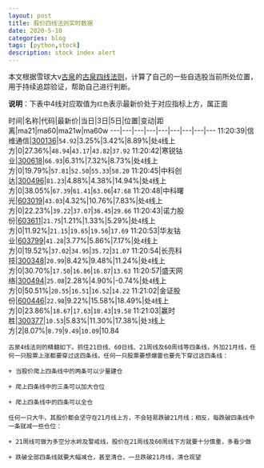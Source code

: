 ```yaml
---
layout: post
title: 股价四线法则实时数据
date: 2020-5-10
categories: blog
tags: [python,stock]
description: stock index alert
---
```



本文根据雪球大v[古泉](https://xueqiu.com/u/7148646888)的[古泉四线法则](https://xueqiu.com/7148646888/130498192)，计算了自己的一些自选股当前所处位置，用于持续追踪验证，帮助自己进行判断。

**说明**：下表中4线对应取值为`红色`表示最新价处于对应指标上方，属正面

时间|名称|代码|最新价|当日|3日|5日|位置|变动|距离|ma21|ma60|ma21w|ma60w
---|---|---|---|---|---|---|---|---
11:20:39|信维通信|[300136](https://xueqiu.com/S/SZ300136)|`54.92`|3.25%|3.42%|8.89%|处`4`线上方|0|27.36%|`48.94`|`43.17`|`43.82`|`37.92`
11:20:42|寒锐钴业|[300618](https://xueqiu.com/S/SZ300618)|`66.93`|6.31%|7.32%|8.73%|处`4`线上方|0|19.79%|`57.81`|`52.50`|`55.33`|`58.20`
11:20:45|中科创达|[300496](https://xueqiu.com/S/SZ300496)|`81.23`|4.88%|4.38%|14.94%|处`4`线上方|0|38.05%|`67.39`|`61.41`|`63.06`|`47.68`
11:20:48|中科曙光|[603019](https://xueqiu.com/S/SH603019)|`43.03`|4.32%|10.76%|7.83%|处`4`线上方|0|22.23%|`39.22`|`37.07`|`36.45`|`29.66`
11:20:43|诺力股份|[603611](https://xueqiu.com/S/SH603611)|`21.75`|1.21%|1.33%|5.29%|处`4`线上方|0|11.92%|`21.15`|`19.65`|`19.56`|`17.69`
11:20:53|华友钴业|[603799](https://xueqiu.com/S/SH603799)|`41.28`|3.77%|5.86%|7.17%|处`4`线上方|0|19.52%|`37.02`|`34.95`|`35.72`|`31.07`
11:20:54|长亮科技|[300348](https://xueqiu.com/S/SZ300348)|`20.99`|8.42%|9.48%|11.24%|处`4`线上方|0|30.70%|`17.50`|`16.86`|`16.87`|`13.63`
11:20:57|盛天网络|[300494](https://xueqiu.com/S/SZ300494)|`25.08`|2.28%|4.90%|-0.74%|处`4`线上方|0|50.51%|`20.55`|`16.51`|`16.52`|`14.22`
11:21:02|金证股份|[600446](https://xueqiu.com/S/SH600446)|`22.98`|9.22%|15.58%|18.49%|处`4`线上方|0|23.86%|`18.67`|`17.63`|`18.43`|`19.58`
11:21:03|赢时胜|[300377](https://xueqiu.com/S/SZ300377)|`10.53`|5.83%|11.30%|17.38%|处`3`线上方|2|8.07%|`8.79`|`9.49`|`10.09`|10.84

```
古泉4线法则的精髓如下。抓住21日线、60日线、21周线及60周线等四条线，外加21月线，任何一只股票上涨都要穿过这四条线，任何一只股票要想爆雷也要先下穿过这四条线：

+ 当股价爬上四条线中的两条可以少量建仓

+ 爬上四条线中的三条可以加大仓位

+ 爬上四条线中的四条可以全仓

任何一只大牛，其股价都会坚守在21月线上方，不会轻易跌破21月线；相反，每跌破四条线中一条就减一些仓位：

+ 21周线可做为多空分水岭及警戒线，股价在21周线及60周线下方就要十分慎重，多看少做

+ 跌破全部四条线就要大幅减仓，甚至清仓，一旦跌破21月线，清仓观望
```